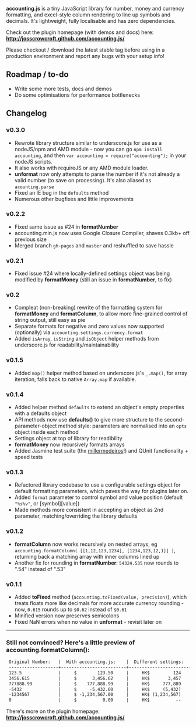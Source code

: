 **accounting.js** is a tiny JavaScript library for number, money and currency formatting, and excel-style column rendering to line up symbols and decimals. It's lightweight, fully localisable and has zero dependencies.

Check out the plugin homepage (with demos and docs) here: **http://josscrowcroft.github.com/accounting.js/**

Please checkout / download the latest stable tag before using in a production environment and report any bugs with your setup info!


## Roadmap / to-do

* Write some more tests, docs and demos
* Do some optimisations for performance bottlenecks


## Changelog

### v0.3.0
* Rewrote library structure similar to underscore.js for use as a nodeJS/npm and AMD module - now you can go `npm install accounting`, and then `var accounting = require("accounting");` in your nodeJS scripts. 
* It also works with requireJS or any AMD module loader.
* **unformat** now only attempts to parse the number if it's not already a valid number (to save on processing). It's also aliased as `acounting.parse`
* Fixed an IE bug in the `defaults` method
* Numerous other bugfixes and little improvements

### v0.2.2
* Fixed same issue as #24 in **formatNumber**
* accounting.min.js now uses Google Closure Compiler, shaves 0.3kb+ off previous size
* Merged branch `gh-pages` and `master` and reshuffled to save hassle

### v0.2.1
* Fixed issue #24 where locally-defined settings object was being modified by **formatMoney** (still an issue in **formatNumber**, to fix)

### v0.2
* Compleat (non-breaking) rewrite of the formatting system for **formatMoney** and **formatColumn**, to allow more fine-grained control of string output, still easy as pie
* Separate formats for negative and zero values now supported (optionally) via `accounting.settings.currency.format`
* Added `isArray`, `isString` and `isObject` helper methods from underscore.js for readability/maintainability

### v0.1.5
* Added `map()` helper method based on underscore.js's `_.map()`, for array iteration, falls back to native `Array.map` if available.

### v0.1.4
* Added helper method `defaults` to extend an object's empty properties with a defaults object
* API methods now use **defaults()** to give more structure to the second-parameter-object method style: parameters are normalised into an `opts` object inside each method
* Settings object at top of library for readibility
* **formatMoney** now recursively formats arrays
* Added Jasmine test suite (thx [millermedeiros](https://github.com/millermedeiros)!) and QUnit functionality + speed tests

### v0.1.3
* Refactored library codebase to use a configurable settings object for default formatting parameters, which paves the way for plugins later on.
* Added `format` parameter to control symbol and value position (default `"%s%v"`, or [symbol][value])
* Made methods more consistent in accepting an object as 2nd parameter, matching/overriding the library defaults

### v0.1.2
* **formatColumn** now works recursively on nested arrays, eg `accounting.formatColumn( [[1,12,123,1234], [1234,123,12,1]] )`, returning back a matching array with inner columns lined up
* Another fix for rounding in **formatNumber**: `54324.535` now rounds to ".54" instead of ".53"

### v0.1.1
* Added **toFixed** method (`accounting.toFixed(value, precision)`), which treats floats more like decimals for more accurate currency rounding - now, `0.615` rounds up to `$0.62` instead of `$0.61`
* Minified version now preserves semicolons
* Fixed NaN errors when no value in **unformat** - revisit later on

---

### Still not convinced? Here's a little preview of accounting.formatColumn():

```html
 Original Number:   |  With accounting.js:    |  Different settings:    |    Symbol after value:
 -------------------+-------------------------+-------------------------+-----------------------
 123.5              |     $        123.50     |     HK$         124     |            123.50 GBP
 3456.615           |     $      3,456.62     |     HK$       3,457     |          3,456.62 GBP
 777888.99          |     $    777,888.99     |     HK$     777,889     |        777,888.99 GBP
 -5432              |     $     -5,432.00     |     HK$     (5,432)     |         -5,432.00 GBP
 -1234567           |     $ -1,234,567.00     |     HK$ (1,234,567)     |     -1,234,567.00 GBP
 0                  |     $          0.00     |     HK$          --     |              0.00 GBP
```

There's more on the plugin homepage: **http://josscrowcroft.github.com/accounting.js/**
